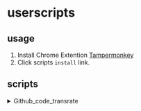 # userscripts

## usage

1. Install Chrome Extention [Tampermonkey](https://chrome.google.com/webstore/detail/tampermonkey/dhdgffkkebhmkfjojejmpbldmpobfkfo.)
2. Click scripts `install` link.

## scripts

<details>
<summary>Github_code_transrate</summary>

Translates pages excluding code blocks.

[install](https://github.com/nkmr-jp/userscripts/raw/master/Github_code_translate_ignore.user.js)

before
![screenshots](screenshots/190623224053.gif)

after
![screenshots](screenshots/190623224055.gif)

</details>
